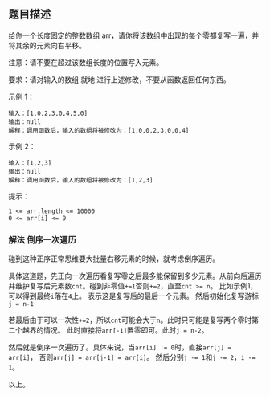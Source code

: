## 题目描述
给你一个长度固定的整数数组 arr，请你将该数组中出现的每个零都复写一遍，并将其余的元素向右平移。

注意：请不要在超过该数组长度的位置写入元素。

要求：请对输入的数组 就地 进行上述修改，不要从函数返回任何东西。

示例 1：
```
输入：[1,0,2,3,0,4,5,0]
输出：null
解释：调用函数后，输入的数组将被修改为：[1,0,0,2,3,0,0,4]
```
示例 2：
```
输入：[1,2,3]
输出：null
解释：调用函数后，输入的数组将被修改为：[1,2,3]
```

提示：
```
1 <= arr.length <= 10000
0 <= arr[i] <= 9
```

### 解法 倒序一次遍历
碰到这种正序正常思维要大批量右移元素的时候，就考虑倒序遍历。

具体这道题，先正向一次遍历看复写零之后最多能保留到多少元素。从前向后遍历并维护复写后元素数`cnt`。碰到非零值`+=1`否则`+=2`，直至`cnt >= n`。
比如示例1，可以得到最终`i`落在`4`上。
表示这是复写后的最后一个元素。
然后初始化复写游标`j = n-1`

若最后由于可以一次性`+=2`，所以`cnt`可能会大于`n`。此时只可能是复写两个零时第二个越界的情况。
此时直接将`arr[-1]`置零即可。此时`j = n-2`。

然后就是倒序一次遍历了。具体来说，当`arr[i] != 0`时，直接`arr[j] = arr[i]`，
否则`arr[j] = arr[j-1] = arr[i]`。
然后分别`j -= 1`和`j -= 2`，`i -= 1`。

以上。
